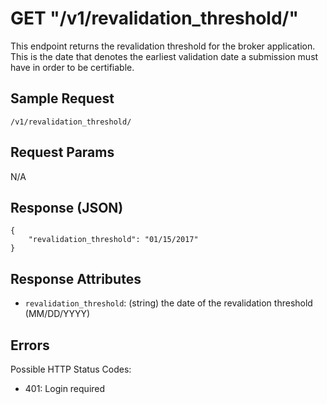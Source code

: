 # GET "/v1/revalidation\_threshold/"
This endpoint returns the revalidation threshold for the broker application. This is the date that denotes the earliest validation date a submission must have in order to be certifiable.

## Sample Request
`/v1/revalidation_threshold/`

## Request Params
N/A

## Response (JSON)
```
{
    "revalidation_threshold": "01/15/2017"
}
```

## Response Attributes
- `revalidation_threshold`: (string) the date of the revalidation threshold (MM/DD/YYYY)

## Errors
Possible HTTP Status Codes:

- 401: Login required